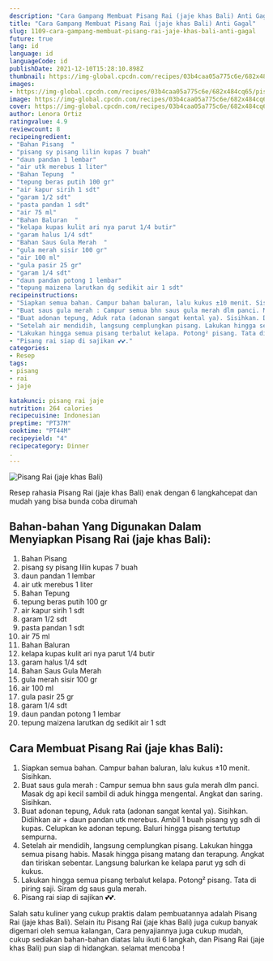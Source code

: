 ```yaml
---
description: "Cara Gampang Membuat Pisang Rai (jaje khas Bali) Anti Gagal"
title: "Cara Gampang Membuat Pisang Rai (jaje khas Bali) Anti Gagal"
slug: 1109-cara-gampang-membuat-pisang-rai-jaje-khas-bali-anti-gagal
future: true
lang: id
language: id
languageCode: id
publishDate: 2021-12-10T15:28:10.898Z 
thumbnail: https://img-global.cpcdn.com/recipes/03b4caa05a775c6e/682x484cq65/pisang-rai-jaje-khas-bali-foto-resep-utama.png
images:
- https://img-global.cpcdn.com/recipes/03b4caa05a775c6e/682x484cq65/pisang-rai-jaje-khas-bali-foto-resep-utama.png
image: https://img-global.cpcdn.com/recipes/03b4caa05a775c6e/682x484cq65/pisang-rai-jaje-khas-bali-foto-resep-utama.png
cover: https://img-global.cpcdn.com/recipes/03b4caa05a775c6e/682x484cq65/pisang-rai-jaje-khas-bali-foto-resep-utama.png
author: Lenora Ortiz
ratingvalue: 4.9
reviewcount: 8
recipeingredient:
- "Bahan Pisang  "
- "pisang sy pisang lilin kupas 7 buah"
- "daun pandan 1 lembar"
- "air utk merebus 1 liter"
- "Bahan Tepung  "
- "tepung beras putih 100 gr"
- "air kapur sirih 1 sdt"
- "garam 1/2 sdt"
- "pasta pandan 1 sdt"
- "air 75 ml"
- "Bahan Baluran  "
- "kelapa kupas kulit ari nya parut 1/4 butir"
- "garam halus 1/4 sdt"
- "Bahan Saus Gula Merah  "
- "gula merah sisir 100 gr"
- "air 100 ml"
- "gula pasir 25 gr"
- "garam 1/4 sdt"
- "daun pandan potong 1 lembar"
- "tepung maizena larutkan dg sedikit air 1 sdt"
recipeinstructions:
- "Siapkan semua bahan. Campur bahan baluran, lalu kukus ±10 menit. Sisihkan."
- "Buat saus gula merah : Campur semua bhn saus gula merah dlm panci. Masak dg api kecil sambil di aduk hingga mengental. Angkat dan saring. Sisihkan."
- "Buat adonan tepung, Aduk rata (adonan sangat kental ya). Sisihkan. Didihkan air + daun pandan utk merebus. Ambil 1 buah pisang yg sdh di kupas. Celupkan ke adonan tepung. Baluri hingga pisang tertutup sempurna."
- "Setelah air mendidih, langsung cemplungkan pisang. Lakukan hingga semua pisang habis. Masak hingga pisang matang dan terapung. Angkat dan tiriskan sebentar. Langsung balurkan ke kelapa parut yg sdh di kukus."
- "Lakukan hingga semua pisang terbalut kelapa. Potong² pisang. Tata di piring saji. Siram dg saus gula merah."
- "Pisang rai siap di sajikan 💕💕."
categories:
- Resep
tags:
- pisang
- rai
- jaje

katakunci: pisang rai jaje 
nutrition: 264 calories
recipecuisine: Indonesian
preptime: "PT37M"
cooktime: "PT44M"
recipeyield: "4"
recipecategory: Dinner
. 
---
```



![Pisang Rai (jaje khas Bali)](https://img-global.cpcdn.com/recipes/03b4caa05a775c6e/682x484cq65/pisang-rai-jaje-khas-bali-foto-resep-utama.png)

Resep rahasia Pisang Rai (jaje khas Bali)  enak dengan 6 langkahcepat dan mudah yang bisa bunda coba dirumah

<!--inarticleads1-->

## Bahan-bahan Yang Digunakan Dalam Menyiapkan Pisang Rai (jaje khas Bali):

1. Bahan Pisang  
1. pisang sy pisang lilin kupas 7 buah
1. daun pandan 1 lembar
1. air utk merebus 1 liter
1. Bahan Tepung  
1. tepung beras putih 100 gr
1. air kapur sirih 1 sdt
1. garam 1/2 sdt
1. pasta pandan 1 sdt
1. air 75 ml
1. Bahan Baluran  
1. kelapa kupas kulit ari nya parut 1/4 butir
1. garam halus 1/4 sdt
1. Bahan Saus Gula Merah  
1. gula merah sisir 100 gr
1. air 100 ml
1. gula pasir 25 gr
1. garam 1/4 sdt
1. daun pandan potong 1 lembar
1. tepung maizena larutkan dg sedikit air 1 sdt



<!--inarticleads2-->

## Cara Membuat Pisang Rai (jaje khas Bali):

1. Siapkan semua bahan. Campur bahan baluran, lalu kukus ±10 menit. Sisihkan.
1. Buat saus gula merah : Campur semua bhn saus gula merah dlm panci. Masak dg api kecil sambil di aduk hingga mengental. Angkat dan saring. Sisihkan.
1. Buat adonan tepung, Aduk rata (adonan sangat kental ya). Sisihkan. Didihkan air + daun pandan utk merebus. Ambil 1 buah pisang yg sdh di kupas. Celupkan ke adonan tepung. Baluri hingga pisang tertutup sempurna.
1. Setelah air mendidih, langsung cemplungkan pisang. Lakukan hingga semua pisang habis. Masak hingga pisang matang dan terapung. Angkat dan tiriskan sebentar. Langsung balurkan ke kelapa parut yg sdh di kukus.
1. Lakukan hingga semua pisang terbalut kelapa. Potong² pisang. Tata di piring saji. Siram dg saus gula merah.
1. Pisang rai siap di sajikan 💕💕.




Salah satu kuliner yang cukup praktis dalam pembuatannya adalah  Pisang Rai (jaje khas Bali). Selain itu  Pisang Rai (jaje khas Bali)  juga cukup banyak digemari oleh semua kalangan, Cara penyajiannya juga cukup mudah, cukup sediakan bahan-bahan diatas lalu ikuti 6 langkah, dan  Pisang Rai (jaje khas Bali)  pun siap di hidangkan. selamat mencoba !

